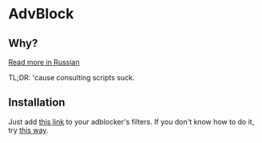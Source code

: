 # AdvBlock

## Why?

[Read more in Russian](http://igoradamenko.com/blog/all/advblock/)

TL;DR: 'cause consulting scripts suck.

## Installation

Just add [this link](https://raw.githubusercontent.com/igoradamenko/advblock/master/filters.txt) to your adblocker's filters. If you don't know how to do it, try [this way](https://www.google.com/search?q=how+to+add+filter+to+%5Byour+adblocker+name%5D).